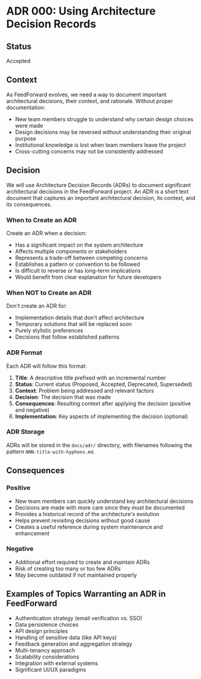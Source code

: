 # ADR 000: Using Architecture Decision Records

## Status

Accepted

## Context

As FeedForward evolves, we need a way to document important architectural decisions, their context, and rationale. Without proper documentation:

- New team members struggle to understand why certain design choices were made
- Design decisions may be reversed without understanding their original purpose
- Institutional knowledge is lost when team members leave the project
- Cross-cutting concerns may not be consistently addressed

## Decision

We will use Architecture Decision Records (ADRs) to document significant architectural decisions in the FeedForward project. An ADR is a short text document that captures an important architectural decision, its context, and its consequences.

### When to Create an ADR

Create an ADR when a decision:
- Has a significant impact on the system architecture
- Affects multiple components or stakeholders
- Represents a trade-off between competing concerns
- Establishes a pattern or convention to be followed
- Is difficult to reverse or has long-term implications
- Would benefit from clear explanation for future developers

### When NOT to Create an ADR

Don't create an ADR for:
- Implementation details that don't affect architecture
- Temporary solutions that will be replaced soon
- Purely stylistic preferences
- Decisions that follow established patterns

### ADR Format

Each ADR will follow this format:

1. **Title**: A descriptive title prefixed with an incremental number
2. **Status**: Current status (Proposed, Accepted, Deprecated, Superseded)
3. **Context**: Problem being addressed and relevant factors
4. **Decision**: The decision that was made
5. **Consequences**: Resulting context after applying the decision (positive and negative)
6. **Implementation**: Key aspects of implementing the decision (optional)

### ADR Storage

ADRs will be stored in the `docs/adr/` directory, with filenames following the pattern `NNN-title-with-hyphens.md`.

## Consequences

### Positive

- New team members can quickly understand key architectural decisions
- Decisions are made with more care since they must be documented
- Provides a historical record of the architecture's evolution
- Helps prevent revisiting decisions without good cause
- Creates a useful reference during system maintenance and enhancement

### Negative

- Additional effort required to create and maintain ADRs
- Risk of creating too many or too few ADRs
- May become outdated if not maintained properly

## Examples of Topics Warranting an ADR in FeedForward

- Authentication strategy (email verification vs. SSO)
- Data persistence choices
- API design principles
- Handling of sensitive data (like API keys)
- Feedback generation and aggregation strategy
- Multi-tenancy approach
- Scalability considerations
- Integration with external systems
- Significant UI/UX paradigms
